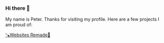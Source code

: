 ### Hi there 👋

My name is Peter. Thanks for visiting my profile. Here are a few projects I am proud of:

[🪚Websites Remade🔨](https://github.com/TheOfficialPeter/WebsitesRemade)
